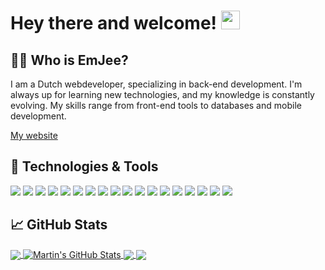 # Hey there and welcome! <img src="https://raw.githubusercontent.com/MartinHeinz/MartinHeinz/master/wave.gif" width="30px">

## 👦🏻 Who is EmJee?
I am a Dutch webdeveloper, specializing in
back-end development. I'm always up for learning
new technologies, and my knowledge is constantly
evolving. My skills range from front-end tools to
databases and mobile development.

<a href="https://www.mart-jan.nl/">My website</a>

## 🔧 Technologies & Tools
![](https://img.shields.io/badge/code-React-informational?style=flat&logo=React&logoColor=white&color=3d9feb)
![](https://img.shields.io/badge/code-Vue-informational?style=flat&logo=Vue.js&logoColor=white&color=3d9feb)
![](https://img.shields.io/badge/code-Svelte-informational?style=flat&logo=Svelte&logoColor=white&color=3d9feb)
![](https://img.shields.io/badge/code-TypeScript-informational?style=flat&logo=TypeScript&logoColor=white&color=3d9feb)
![](https://img.shields.io/badge/code-Node-informational?style=flat&logo=Node.js&logoColor=white&color=3d9feb)
![](https://img.shields.io/badge/code-PHP-informational?style=flat&logo=PHP&logoColor=white&color=3d9feb)
![](https://img.shields.io/badge/code-Go-informational?style=flat&logo=Go&logoColor=white&color=3d9feb)
![](https://img.shields.io/badge/code-React%20Native-informational?style=flat&logo=React&logoColor=white&color=3d9feb)
![](https://img.shields.io/badge/database-MongoDB-informational?style=flat&logo=MongoDB&logoColor=white&color=2bbc8a)
![](https://img.shields.io/badge/database-MySQL-informational?style=flat&logo=MySQL&logoColor=white&color=2bbc8a)
![](https://img.shields.io/badge/database-SQLite-informational?style=flat&logo=SQLite&logoColor=white&color=2bbc8a)
![](https://img.shields.io/badge/cloud-Firebase-informational?style=flat&logo=Firebase&logoColor=white&color=9b59b6)
![](https://img.shields.io/badge/tool-Visual%20Studio%20Code-informational?style=flat&logo=Visual%20Studio%20Code&logoColor=white&color=eb3d6b)
![](https://img.shields.io/badge/tool-Rider-informational?style=flat&logo=Rider&logoColor=white&color=eb3d6b)
![](https://img.shields.io/badge/tool-Adobe%20XD-informational?style=flat&logo=Adobe%20XD&logoColor=white&color=eb3d6b)
![](https://img.shields.io/badge/tool-Docker-informational?style=flat&logo=Docker&logoColor=white&color=eb3d6b)
![](https://img.shields.io/badge/tool-NPM-informational?style=flat&logo=npm&logoColor=white&color=eb3d6b)
![](https://img.shields.io/badge/tool-Git-informational?style=flat&logo=git&logoColor=white&color=eb3d6b)

## &#x1f4c8; GitHub Stats

<a href="https://github.com/EmJee1">
  <img align="center" src="https://github-readme-stats.vercel.app/api/top-langs/?username=EmJee1&title_color=ffffff&text_color=c9cacc&icon_color=2bbc8a&bg_color=1d1f21" />
</a>
<a href="https://github.com/EmJee1">
  <img align="center" src="https://github-readme-stats.vercel.app/api?username=EmJee1&show_icons=true&line_height=27&count_private=true&title_color=ffffff&text_color=c9cacc&icon_color=2bbc8a&bg_color=1d1f21" alt="Martin's GitHub Stats" />
</a>


<a href="https://github.com/EmJee1/cmelse">
  <img align="center" src="https://github-readme-stats.vercel.app/api/pin/?username=EmJee1&repo=cmelse&title_color=ffffff&text_color=c9cacc&icon_color=2bbc8a&bg_color=1d1f21" />
</a>

<a href="https://github.com/EmJee1/fluxxo">
  <img align="center" src="https://github-readme-stats.vercel.app/api/pin/?username=EmJee1&repo=fluxxo&title_color=ffffff&text_color=c9cacc&icon_color=2bbc8a&bg_color=1d1f21" />
</a>

<!-- links to social media icons -->

<!-- icons with padding -->

[1.1]: http://i.imgur.com/tXSoThF.png (twitter icon with padding)
[2.1]: http://i.imgur.com/0o48UoR.png (github icon with padding)

<!-- icons without padding -->

[1.2]: http://i.imgur.com/wWzX9uB.png (twitter icon without padding)
[2.2]: http://i.imgur.com/9I6NRUm.png (github icon without padding)
[3.2]: https://raw.githubusercontent.com/MartinHeinz/MartinHeinz/master/linkedin-3-16.png (LinkedIn icon without padding)


<!-- links to your social media accounts -->

[1]: https://twitter.com/EmJeeYT
[2]: https://github.com/EmJee1
[3]: https://www.linkedin.com/in/mart-jan-roeleveld/
